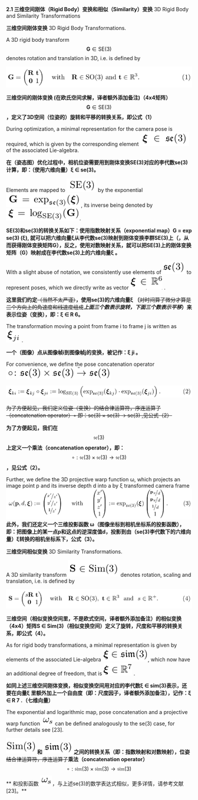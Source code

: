 **2.1 三维空间刚体（Rigid Body）变换和相似（Similarity）变换**  3D Rigid Body and Similarity Transformations

**三维空间刚体变换** 3D Rigid Body Transformations.
 
A 3D rigid body transform $$\textbf{G} \in \text{SE(3)}$$ denotes rotation and translation in 3D, i.e. is defined by

![](/assets/equation_1.png)

**三维空间的刚体变换 \(在欧氏空间求解，译者额外添加备注\)（4x4矩阵）** $$\textbf{G} \in \text{SE(3)}$$ **，定义了3D空间（位姿的）旋转和平移的转换关系，即公式（1）**

During optimization, a minimal representation for the camera pose is required, which is given by the corresponding element ![](/assets/math_5.png) of the associated Lie-algebra.

**在（姿态图）优化过程中，相机位姿需要用到刚体变换SE\(3\)对应的李代数se\(3\)计算，即：（使用六维向量）ξ ∈ se\(3\)。**

Elements are mapped to ![](/assets/math_6.png) by the exponential ![](/assets/math_7.png) , its inverse being denoted by ![](/assets/math_8.png).

**SE\(3\)和se\(3\)的转换关系如下：使用指数映射关系（exponential map）G = exp se\(3\) \(ξ\), 就可以把六维向量ξ从李代数se\(3\)映射到刚体变换李群SE\(3\)上（，从而获得刚体变换矩阵G），反之，使用对数映射关系，就可以把SE\(3\)上的刚体变换矩阵（G）映射成在李代数se\(3\)上的六维向量ξ 。**

With a slight abuse of notation, we consistently use elements of ![](/assets/math_9.png) to represent poses, which we directly write as vector ![](/assets/math_10.png) .

**这里我们约定**~~（当然不太严谨）~~**，使用se\(3\)的六维向量ξ （**~~对时间算了微分才算是三个方向上的角速度和线速度组成~~**_上面三个数表示旋转，下面三个数表示平移_）来表示位姿（变换），即：ξ ∈ R 6。**

The transformation moving a point from frame i to frame j is written as ![](/assets/math_11.png) .

**一个（图像）点从图像帧i到图像帧j的变换，被记作：ξ ji 。**

For convenience, we define the pose concatenation operator ![](/assets/math_12.png)

![](/assets/equation_2.png)

~~为了方便起见，我们定义位姿（变换）的结合律运算符，序连运算子（concatenation operator）◦ 即：se\(3\) × se\(3\) → se\(3\) ,见公式（2）~~

**为了方便起见，我们在**$$\mathfrak{se}(3)$$**上定义一个乘法（concatenation operator），即：**$$ \circ : \mathfrak{se}(3) \times \mathfrak{se}(3) \rightarrow \mathfrak{se}(3)$$**，见公式（2）。**

Further, we define the 3D projective warp function ω, which projects an image point p and its inverse depth d into a by ξ transformed camera frame![](/assets/equation_3.png)**此外，我们还定义一个三维投影函数 ω（图像坐标到相机坐标系的投影函数），即：把图像上的某一点p和这点的逆深度值d，投影到由（se\(3\)李代数下的六维向量）ξ转换的相机坐标系下，公式（3）。**

**三维空间相似变换** 3D Similarity Transformations.

A 3D similarity transform ![](/assets/math_13.png) denotes rotation, scaling and translation, i.e. is defined by

![](/assets/equation_4.png)

**三维空间（相似变换空间里，不是欧式空间，译者额外添加备注）的相似变换（4x4）矩阵S ∈ Sim\(3\)（相似变换空间）定义了旋转，尺度和平移的转换关系，即公式（4）。**

As for rigid body transformations, a minimal representation is given by elements of the associated Lie-algebra ![](/assets/math_14.png), which now have an additional degree of freedom, that is ![](/assets/math_15.png) .

**如同上述三维空间刚体变换，相似变换空间用对应的李代数ξ ∈ sim\(3\)表示，还要在向量ξ 里额外加上一个自由度（即：尺度因子，译者额外添加备注），记作：ξ ∈ R 7 .（七维向量）**

The exponential and logarithmic map, pose concatenation and a projective warp function ![](/assets/math_46.png) can be defined analogously to the se\(3\) case, for further details see \[23\].

![](/assets/math_17.png) **和 **![](/assets/math_16.png)** 之间的转换关系（即：指数映射和对数映射），位姿**~~结合律运算符，序连运算子~~**乘法（concatenation operator）** $$ \circ : \mathfrak{sim}(3) \times \mathfrak{sim}(3) \rightarrow \mathfrak{sim}(3)$$
** 和投影函数 ![](/assets/math_46.png)，与上述se\(3\)的数学表达式相似，更多详情，请参考文献\[23\]。**

